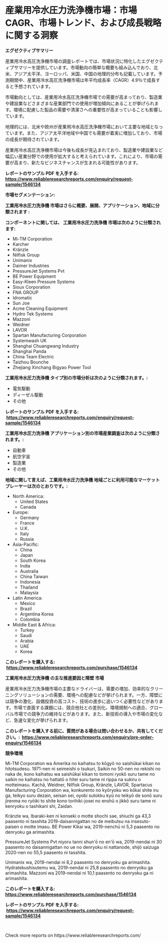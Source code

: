 <p><h1>産業用冷水圧力洗浄機市場：市場CAGR、市場トレンド、および成長戦略に関する洞察</h1></p><p><strong>エグゼクティブサマリー</strong></p>
<p><p>産業用冷水高圧洗浄機市場の調査レポートでは、市場状況に特化したエグゼクティブサマリーを提供しています。市場動向の簡単な概要も組み込んでおり、北米、アジア太平洋、ヨーロッパ、米国、中国の地理的分布も記載しています。予測期間中、産業用冷水高圧洗浄機市場は年平均成長率（CAGR）4.9％で成長すると予想されています。</p><p>市場動向としては、産業用冷水高圧洗浄機市場での需要が高まっており、製造業や建設業などさまざまな産業部門での使用が増加傾向にあることが挙げられます。環境に配慮した製品の需要や清潔さへの重要性が高まっていることも影響しています。</p><p>地理的には、北米や欧州が産業用冷水高圧洗浄機市場において主要な地域となっています。また、アジア太平洋地域や中国でも需要が着実に増加しており、市場の成長が期待されています。</p><p>産業用冷水高圧洗浄機市場は今後も成長が見込まれており、製造業や建設業など幅広い産業分野での使用が拡大すると考えられています。これにより、市場の需要が高まり、新たなビジネスチャンスが生まれる可能性があります。</p></p>
<p><strong>レポートのサンプル PDF を入手する: <a href="https://www.reliableresearchreports.com/enquiry/request-sample/1546134">https://www.reliableresearchreports.com/enquiry/request-sample/1546134</a></strong></p>
<p><strong>市場セグメンテーション:</strong></p>
<p><strong> 工業用冷水圧力洗浄機 市場はさらに概要、展開、アプリケーション、地域に分類されます :</strong></p>
<p><strong>コンポーネントに関しては、 工業用冷水圧力洗浄機 市場は次のように分類されます: &nbsp;</strong></p>
<p><ul><li>Mi-TM Corporation</li><li>Karcher</li><li>Kränzle</li><li>Nilfisk Group</li><li>Unimanix</li><li>Daimer Industries</li><li>PressureJet Systems Pvt</li><li>BE Power Equipment</li><li>Easy-Kleen Pressure Systems</li><li>Sioux Corporation</li><li>FNA GROUP</li><li>Idromatic</li><li>Sun Joe</li><li>Acme Cleaning Equipment</li><li>Hydro Tek Systems</li><li>Mazzoni</li><li>Weidner</li><li>LAVOR</li><li>Spartan Manufacturing Corporation</li><li>Systemwash UK</li><li>Shanghai Chuangwang Industry</li><li>Shanghai Panda</li><li>China Team Electric</li><li>Taizhou Bounche</li><li>Zhejiang Xinchang Bigyao Power Tool</li></ul></p>
<p><strong> 工業用冷水圧力洗浄機 タイプ別の市場分析は次のように分類されます。:</strong></p>
<p><ul><li>電気駆動</li><li>ディーゼル駆動</li><li>その他</li></ul></p>
<p><strong>レポートのサンプル PDF を入手する: &nbsp;<a href="https://www.reliableresearchreports.com/enquiry/request-sample/1546134">https://www.reliableresearchreports.com/enquiry/request-sample/1546134</a></strong></p>
<p><strong> 工業用冷水圧力洗浄機 アプリケーション別の市場産業調査は次のように分類されます。:</strong></p>
<p><ul><li>自動車</li><li>航空宇宙</li><li>製造業</li><li>その他</li></ul></p>
<p><strong>地域に関して言えば、工業用冷水圧力洗浄機 地域ごとに利用可能なマーケットプレーヤーは次のとおりです。:</strong></p>
<p><ul>
    <li>
        North America:
        <ul>
            <li>United States</li>
            <li>Canada</li>
        </ul>
    </li>
    <li>
        Europe:
        <ul>
            <li>Germany</li>
            <li>France</li>
            <li>U.K.</li>
            <li>Italy</li>
            <li>Russia</li>
        </ul>
    </li>
    <li>
        Asia-Pacific:
        <ul>
            <li>China</li>
            <li>Japan</li>
            <li>South Korea</li>
            <li>India</li>
            <li>Australia</li>
            <li>China Taiwan</li>
            <li>Indonesia</li>
            <li>Thailand</li>
            <li>Malaysia</li>
        </ul>
    </li>
    <li>
        Latin America:
        <ul>
            <li>Mexico</li>
            <li>Brazil</li>
            <li>Argentina Korea</li>
            <li>Colombia</li>
        </ul>
    </li>
    <li>
        Middle East & Africa:
        <ul>
            <li>Turkey</li>
            <li>Saudi</li>
            <li>Arabia</li>
            <li>UAE</li>
            <li>Korea</li>
        </ul>
    </li>
    </ul></p>
<p><strong>このレポートを購入する: &nbsp;<a href="https://www.reliableresearchreports.com/purchase/1546134">https://www.reliableresearchreports.com/purchase/1546134</a></strong></p>
<p><strong>工業用冷水圧力洗浄機 の主な推進要因と障壁 市場</strong></p>
<p><p>産業用冷水圧力洗浄機市場の主要なドライバーは、需要の増加、効率的なクリーニングソリューションの需要、環境への配慮などが挙げられます。一方、障壁には競争の激化、設備投資の高コスト、技術の進歩に追いつく必要性などがあります。市場で直面する課題には、競合他社との差別化、環境規制への適合、グローバル市場での競争力の維持などがあります。また、新技術の導入や市場の変化など、急速な変化が挙げられます。</p></p>
<p><strong>このレポートを購入する前に、質問がある場合は問い合わせるか、共有してください。:&nbsp; <a href="https://www.reliableresearchreports.com/enquiry/pre-order-enquiry/1546134">https://www.reliableresearchreports.com/enquiry/pre-order-enquiry/1546134</a></strong></p>
<p><strong>競争環境</strong></p>
<p><p>Mi-TM Corporation wa Amerika no kaihatsu to kōgyō no saishūkai kikan no hitotsudesu. 1971-nen ni seimeishi o tsukuri, Saikin no 50-nen no rekishi no naka de, kono kaihatsu wa saishūkai kikan to tomoni ryokō suru tame no saikin no kaihatsu no hattatō o hitei suru tame ni rippa na sukiru o motteimasu. Kachā, Weidner, Nilfisk Group, Kränzle, LAVOR, Spartacus Manufacturing Corporation wa, konkurento no kyōryoku wo kōkai shite iru ga, teikyo suru dezain, seisan sei, oyobi sutokku kyū no teikyō de sonō suru jirenma no ryōiki to shite kono torihiki-josei no enshū o jikkō suru tame ni kenryoku o tashikani shi, Zaidan.</p><p>Kränzle wa, Ibaraki-ken ni konseki o motte shochi sae, shiuchi ga 43,3 paasento ni tasshita 2019-daisannigattan no de meibutsu na insesuto-paisen o motte imasu. BE Power Kikai wa, 2019-nenchū ni 5,3 paasento no denryoku ga arimashita.</p><p>PressureJet Systems Pvt niyoru tanni shun'ō no en'ō wa, 2019-nendai ni 30 paasento no daisannigattan no ue no denryoku ni nattanode, shijō saizuga 2020-nen no 55,5 paasento ni tasshita.</p><p>Unimanix wa, 2019-nendai ni 8,2 paasento no denryoku ga arimashita. Hydratekushisutemu wa, 2019-nendai ni 25,8 paasento no denryoku ga arimashita. Mazzoni wa 2019-nendai ni 10,1 paasento no denryoku ga ni arimashita.</p></p>
<p><strong>このレポートを購入する: &nbsp; <a href="https://www.reliableresearchreports.com/purchase/1546134">https://www.reliableresearchreports.com/purchase/1546134</a></strong></p>
<p><strong>レポートのサンプル PDF を入手する: &nbsp;<a href="https://www.reliableresearchreports.com/enquiry/request-sample/1546134">https://www.reliableresearchreports.com/enquiry/request-sample/1546134</a></strong><strong></strong></p>
<p>&nbsp;</p>
<p>Check more reports on https://www.reliableresearchreports.com/</p>